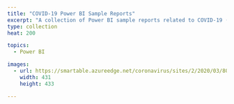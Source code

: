 ```yaml
---
title: "COVID-19 Power BI Sample Reports"
excerpt: "A collection of Power BI sample reports related to COVID-19 (Coronavirus)"
type: collection
heat: 200

topics:
  - Power BI

images:
  - url: https://smartable.azureedge.net/coronavirus/sites/2/2020/03/800px-2019-nCoV-CDC-23312_without_background.png
    width: 431
    height: 433

---
```


